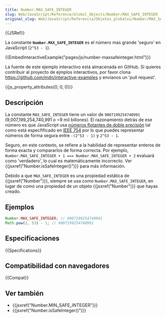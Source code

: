 ```yaml
---
title: Number.MAX_SAFE_INTEGER
slug: Web/JavaScript/Reference/Global_Objects/Number/MAX_SAFE_INTEGER
original_slug: Web/JavaScript/Referencia/Objetos_globales/Number/MAX_SAFE_INTEGER
---
```


{{JSRef}}

La constante **`Number.MAX_SAFE_INTEGER`** es el número mas grande 'seguro' en JavaScript (`2^53 - 1`).

{{EmbedInteractiveExample("pages/js/number-maxsafeinteger.html")}}

La fuente de este ejemplo interactivo está almacenada en GitHub. Si quieres contribuir al proyecto de ejmplos interactivos, por favor clona <https://github.com/mdn/interactive-examples> y envíanos un 'pull request'.

{{js_property_attributes(0, 0, 0)}}

## Descripción

La constante `MAX_SAFE_INTEGER` tiene un valor de `9007199254740991` (9,007,199,254,740,991 o \~9 mil billones). El razonamiento detrás de ese número es que JavaScript usa [números flotantes de doble precisión](http://en.wikipedia.org/wiki/Double_precision_floating-point_format) tal como está especfificado en [IEEE 754](http://en.wikipedia.org/wiki/IEEE_floating_point) por lo que puedes representar números de forma segura entre `-(2^53 - 1)` y `2^53 - 1`.

Seguro, en este contexto, se refiere a la habilidad de representar enteros de forma exacta y compararlos de forma correcta. Por ejemplo, `Number.MAX_SAFE_INTEGER + 1 === Number.MAX_SAFE_INTEGER + 2` evaluará como 'verdadero', lo cual es matemáticamente incorrecto. Ver {{jsxref("Number.isSafeInteger()")}} para más información.

Debido a que `MAX_SAFE_INTEGER` es una propiedad estática de {{jsxref("Number")}}, siempre se usa como `Number.MAX_SAFE_INTEGER`, en lugar de como una propiedad de un objeto {{jsxref("Number")}} que hayas creado.

## Ejemplos

```js
Number.MAX_SAFE_INTEGER; // 9007199254740991
Math.pow(2, 53) - 1; // 9007199254740991
```

## Especificaciones

{{Specifications}}

## Compatibilidad con navegadores

{{Compat}}

## Ver también

- {{jsxref("Number.MIN_SAFE_INTEGER")}}
- {{jsxref("Number.isSafeInteger()")}}

